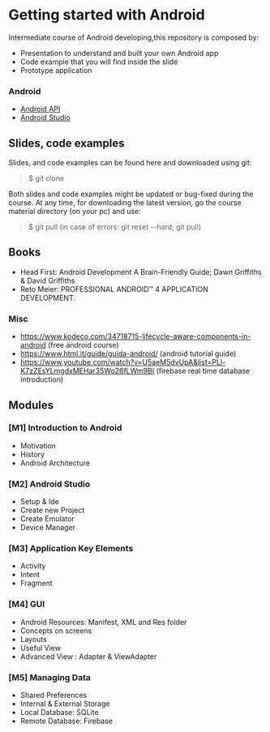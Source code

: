 # Getting started with Android
Intermediate course of Android developing,this repository is composed by:
* Presentation to understand and built your own Android app
* Code example that you will find inside the slide
* Prototype application 

### Android 
* [Android API](https://developer.android.com/reference)
* [Android Studio](https://developer.android.com/studio)

## Slides, code examples
Slides, and code examples can be found here and downloaded using git:

> $ git clone 

Both slides and code examples might be updated or bug-fixed during the course. At any time, for downloading the latest version, go the course material directory (on your pc) and use:

> $ git pull (in case of errors: git reset --hard; git pull)

## Books
* Head First: Android Development  A Brain-Friendly Guide; Dawn Griffiths & David Griffiths 
* Reto Meier: PROFESSIONAL ANDROID™ 4 APPLICATION DEVELOPMENT.

### Misc
* https://www.kodeco.com/34718715-lifecycle-aware-components-in-android (free android course)
* https://www.html.it/guide/guida-android/ (android tutorial guide)
* https://www.youtube.com/watch?v=U5aeM5dvUpA&list=PLl-K7zZEsYLmgdxMEHar35Wo26fLWm9BI (firebase real time database introduction)




##  Modules
### [M1] Introduction to Android
* Motivation
* History
* Android Architecture

### [M2] Android Studio	
* Setup & Ide
* Create new Project
* Create Emulator
* Device Manager

### [M3] Application Key Elements
* Activity
* Intent
* Fragment

### [M4] GUI
* Android Resources: Manifest, XML and Res folder
* Concepts on screens
* Layouts
* Useful View
* Advanced View : Adapter & ViewAdapter 

### [M5] Managing Data
* Shared Preferences
* Internal & External Storage
* Local Database: SQLite 
* Remote Database: Firebase





